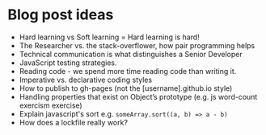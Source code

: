 # Blog post ideas

* Hard learning vs Soft learning = Hard learning is hard!
* The Researcher vs. the stack-overflower, how pair programming helps
* Technical communication is what distinguishes a Senior Developer
* JavaScript testing strategies.
* Reading code - we spend more time reading code than writing it.
* Imperative vs. declarative coding styles
* How to publish to gh-pages (not the [username].github.io style)
* Handling properties that exist on Object’s prototype (e.g. js word-count
  exercism exercise)
* Explain javascript's sort e.g. `someArray.sort((a, b) => a - b)`
* How does a lockfile really work?
